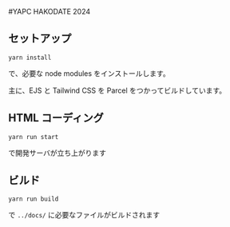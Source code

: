 #YAPC HAKODATE 2024

## セットアップ

```
yarn install
```

で、必要な node modules をインストールします。

主に、EJS と Tailwind CSS を Parcel をつかってビルドしています。

## HTML コーディング

```
yarn run start
```

で開発サーバが立ち上がります

## ビルド

```
yarn run build
```

で `../docs/` に必要なファイルがビルドされます
